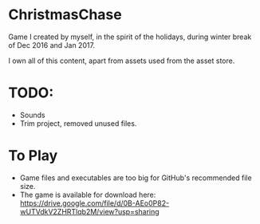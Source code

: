 # ChristmasChase
Game I created by myself, in the spirit of the holidays, during winter break of Dec 2016 and Jan 2017.

I own all of this content, apart from assets used from the asset store.

# TODO: 

* Sounds
* Trim project, removed unused files.

# To Play

* Game files and executables are too big for GitHub's recommended file size.
* The game is available for download here: https://drive.google.com/file/d/0B-AEo0P82-wUTVdkV2ZHRTlqb2M/view?usp=sharing